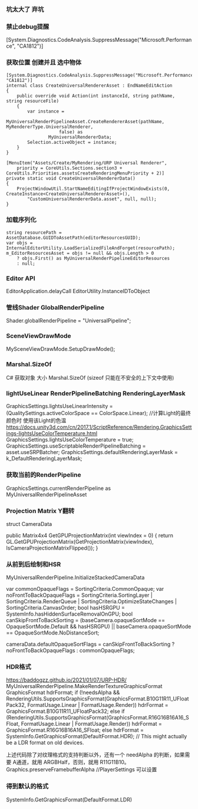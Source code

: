 ### 坑太大了 弃坑

### 禁止debug提醒
[System.Diagnostics.CodeAnalysis.SuppressMessage("Microsoft.Performance", "CA1812")]



### 获取位置 创建并且 选中物体
```CSharp
[System.Diagnostics.CodeAnalysis.SuppressMessage("Microsoft.Performance", "CA1812")]
internal class CreateUniversalRendererAsset : EndNameEditAction
{
	public override void Action(int instanceId, string pathName, string resourceFile)
	{
		var instance =
			MyUniversalRenderPipelineAsset.CreateRendererAsset(pathName, MyRendererType.UniversalRenderer,
					false) as
				MyUniversalRendererData;
		Selection.activeObject = instance;
	}
}

[MenuItem("Assets/Create/MyRendering/URP Universal Renderer",
	priority = CoreUtils.Sections.section3 + CoreUtils.Priorities.assetsCreateRenderingMenuPriority + 2)]
private static void CreateUniversalRendererData()
{
	ProjectWindowUtil.StartNameEditingIfProjectWindowExists(0, CreateInstance<CreateUniversalRendererAsset>(),
		"CustomUniversalRendererData.asset", null, null);
}
```


### 加载序列化
```CSharp
string resourcePath = AssetDatabase.GUIDToAssetPath(editorResourcesGUID);
var objs = InternalEditorUtility.LoadSerializedFileAndForget(resourcePath);
m_EditorResourcesAsset = objs != null && objs.Length > 0
	? objs.First() as MyUniversalRenderPipelineEditorResources
	: null;
```


### Editor API
EditorApplication.delayCall
EditorUtility.InstanceIDToObject



### 管线Shader GlobalRenderPipeline
Shader.globalRenderPipeline = "UniversalPipeline";



### SceneViewDrawMode
MySceneViewDrawMode.SetupDrawMode();


### Marshal.SizeOf
C# 获取对象 大小 Marshal.SizeOf (sizeof 只能在不安全的上下文中使用)


### lightUseLinear  RenderPipelineBatching  RenderingLayerMask
GraphicsSettings.lightsUseLinearIntensity = (QualitySettings.activeColorSpace == ColorSpace.Linear);
//计算Light的最终颜色时  使用该Light的色温 https://docs.unity3d.com/cn/2017.1/ScriptReference/Rendering.GraphicsSettings-lightsUseColorTemperature.html
GraphicsSettings.lightsUseColorTemperature = true;
GraphicsSettings.useScriptableRenderPipelineBatching = asset.useSRPBatcher;
GraphicsSettings.defaultRenderingLayerMask = k_DefaultRenderingLayerMask;

### 获取当前的RenderPipeline
GraphicsSettings.currentRenderPipeline as MyUniversalRenderPipelineAsset


### Projection Matrix Y翻转
struct CameraData

public Matrix4x4 GetGPUProjectionMatrix(int viewIndex = 0)
{
	return GL.GetGPUProjectionMatrix(GetProjectionMatrix(viewIndex), IsCameraProjectionMatrixFlipped());
}


### 从前到后绘制和HSR
MyUniversalRenderPipeline.InitializeStackedCameraData

var commonOpaqueFlags = SortingCriteria.CommonOpaque;
var noFrontToBackOpaqueFlags = SortingCriteria.SortingLayer | SortingCriteria.RenderQueue |
								SortingCriteria.OptimizeStateChanges | SortingCriteria.CanvasOrder;
bool hasHSRGPU = SystemInfo.hasHiddenSurfaceRemovalOnGPU;
bool canSkipFrontToBackSorting = (baseCamera.opaqueSortMode == OpaqueSortMode.Default && hasHSRGPU) ||
									baseCamera.opaqueSortMode == OpaqueSortMode.NoDistanceSort;

cameraData.defaultOpaqueSortFlags =
	canSkipFrontToBackSorting ? noFrontToBackOpaqueFlags : commonOpaqueFlags;


### HDR格式
https://baddogzz.github.io/2021/01/07/URP-HDR/
MyUniversalRenderPipeline.MakeRenderTextureGraphicsFormat
	GraphicsFormat hdrFormat;
	if (!needsAlpha && RenderingUtils.SupportsGraphicsFormat(GraphicsFormat.B10G11R11_UFloatPack32, FormatUsage.Linear | FormatUsage.Render))
		hdrFormat = GraphicsFormat.B10G11R11_UFloatPack32;
	else if (RenderingUtils.SupportsGraphicsFormat(GraphicsFormat.R16G16B16A16_SFloat, FormatUsage.Linear | FormatUsage.Render))
		hdrFormat = GraphicsFormat.R16G16B16A16_SFloat;
	else
		hdrFormat = SystemInfo.GetGraphicsFormat(DefaultFormat.HDR); // This might actually be a LDR format on old devices.

上述代码除了对纹理格式的支持判断以外，还有一个 needAlpha 的判断，如果需要 A通道，就用 ARGBHalf，否则，就用 R11G11B10。
Graphics.preserveFramebufferAlpha  //PlayerSettings 可以设置

### 得到默认的格式
SystemInfo.GetGraphicsFormat(DefaultFormat.LDR)